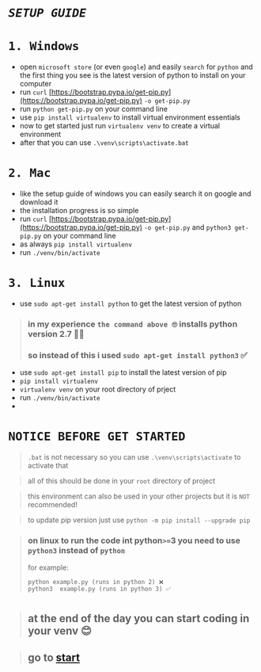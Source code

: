 # *`SETUP GUIDE`*
# `1. Windows`
- open `microsoft store` (or even `google`) and easily `search` for `python` and the first thing you see is the latest version of python to install on your computer
- run `curl` [https://bootstrap.pypa.io/get-pip.py](https://bootstrap.pypa.io/get-pip.py) `-o get-pip.py`
- run   `python get-pip.py`   on your command line 
- use   `pip install virtualenv`   to install virtual environment essentials
- now to get started just run `virtualenv venv` to create a virtual environment
- after that you can use `.\venv\scripts\activate.bat` 

# `2. Mac`
- like the setup guide of windows you can easily search it on google and download it
- the installation progress is so simple 
- run `curl` [https://bootstrap.pypa.io/get-pip.py](https://bootstrap.pypa.io/get-pip.py) `-o get-pip.py` and `python3 get-pip.py` on your command line 
- as always `pip install virtualenv`
- run `./venv/bin/activate`
# `3. Linux`
- use `sudo apt-get install python` to get the latest version of python
> ### in my experience `the command above 🙄` installs python version 2.7 🤷‍♂️
> ### so instead of this i used `sudo apt-get install python3` ✅
- use `sudo apt-get install pip` to install the latest version of pip
- `pip install virtualenv`
- `virtualenv venv` on your root directory of prject
- run `./venv/bin/activate`
- 

# `NOTICE BEFORE GET STARTED`
> `.bat` is not necessary so you can use `.\venv\scripts\activate` to activate that 

> all of this should be done in your `root` directory of project

> this environment can also be used in your other projects but it is `NOT` recommended!

> to update pip version just use `python -m pip install --upgrade pip`

> ### on linux to run the code int python`>=`3 you need to use `python3` instead of `python`
> for example: 
> ```
> python example.py (runs in python 2) ❌
> python3  example.py (runs in python 3) ✅
> ``` 
#
> ## at the end of the day you can start coding in your venv 😊

> ## go to [start](./start.md) 
